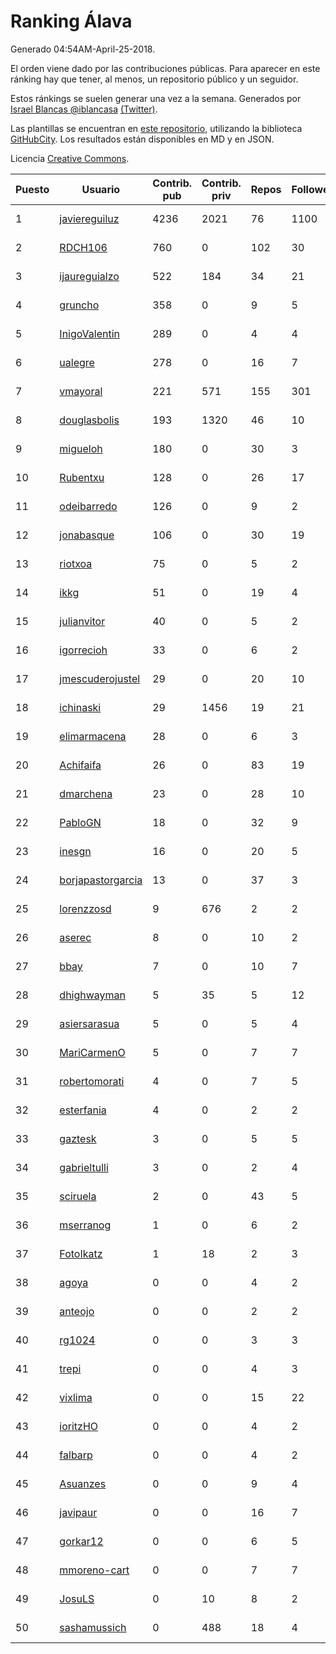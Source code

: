 # Ranking Álava

Generado 04:54AM-April-25-2018.

El orden viene dado por las contribuciones públicas. Para aparecer en este ránking hay que tener, al menos, un repositorio público y un seguidor.

Estos ránkings se suelen generar una vez a la semana. Generados por [Israel Blancas @iblancasa](https://github.com/iblancasa/) [(Twitter)](https://twitter.com/iblancasa).

Las plantillas se encuentran en [este repositorio](https://github.com/iblancasa/GH-Spanish-Ranking), utilizando la biblioteca [GitHubCity](https://github.com/iblancasa/GitHubCity). Los resultados están disponibles en MD y en JSON.

Licencia [Creative Commons](https://creativecommons.org/licenses/by/4.0/).

| Puesto   |  Usuario  | Contrib. pub | Contrib. priv |Repos| Followers | Desde |  Avatar  |
|----------|-----------|--------------|---------------|-----|-----------|-------|----------|
|1|[javiereguiluz](https://github.com/javiereguiluz)|4236|2021|76|1100|2009-04-13|![javiereguiluz](https://avatars3.githubusercontent.com/u/73419)|
|2|[RDCH106](https://github.com/RDCH106)|760|0|102|30|2012-02-28|![RDCH106](https://avatars3.githubusercontent.com/u/1483414)|
|3|[ijaureguialzo](https://github.com/ijaureguialzo)|522|184|34|21|2014-02-21|![ijaureguialzo](https://avatars3.githubusercontent.com/u/6746736)|
|4|[gruncho](https://github.com/gruncho)|358|0|9|5|2010-08-08|![gruncho](https://avatars3.githubusercontent.com/u/357635)|
|5|[InigoValentin](https://github.com/InigoValentin)|289|0|4|4|2013-09-30|![InigoValentin](https://avatars0.githubusercontent.com/u/5575437)|
|6|[ualegre](https://github.com/ualegre)|278|0|16|7|2016-04-04|![ualegre](https://avatars0.githubusercontent.com/u/18259977)|
|7|[vmayoral](https://github.com/vmayoral)|221|571|155|301|2012-01-24|![vmayoral](https://avatars1.githubusercontent.com/u/1375246)|
|8|[douglasbolis](https://github.com/douglasbolis)|193|1320|46|10|2014-12-05|![douglasbolis](https://avatars3.githubusercontent.com/u/10091295)|
|9|[migueloh](https://github.com/migueloh)|180|0|30|3|2017-03-24|![migueloh](https://avatars0.githubusercontent.com/u/26649767)|
|10|[Rubentxu](https://github.com/Rubentxu)|128|0|26|17|2011-02-07|![Rubentxu](https://avatars3.githubusercontent.com/u/604924)|
|11|[odeibarredo](https://github.com/odeibarredo)|126|0|9|2|2017-04-27|![odeibarredo](https://avatars1.githubusercontent.com/u/28097567)|
|12|[jonabasque](https://github.com/jonabasque)|106|0|30|19|2012-05-05|![jonabasque](https://avatars0.githubusercontent.com/u/1707606)|
|13|[riotxoa](https://github.com/riotxoa)|75|0|5|2|2015-09-01|![riotxoa](https://avatars0.githubusercontent.com/u/14075417)|
|14|[ikkg](https://github.com/ikkg)|51|0|19|4|2015-01-24|![ikkg](https://avatars0.githubusercontent.com/u/10684269)|
|15|[julianvitor](https://github.com/julianvitor)|40|0|5|2|2016-10-16|![julianvitor](https://avatars3.githubusercontent.com/u/22875423)|
|16|[igorrecioh](https://github.com/igorrecioh)|33|0|6|2|2015-10-06|![igorrecioh](https://avatars0.githubusercontent.com/u/14996883)|
|17|[jmescuderojustel](https://github.com/jmescuderojustel)|29|0|20|10|2013-06-20|![jmescuderojustel](https://avatars0.githubusercontent.com/u/4746474)|
|18|[ichinaski](https://github.com/ichinaski)|29|1456|19|21|2012-05-19|![ichinaski](https://avatars2.githubusercontent.com/u/1754343)|
|19|[elimarmacena](https://github.com/elimarmacena)|28|0|6|3|2016-07-11|![elimarmacena](https://avatars1.githubusercontent.com/u/20388856)|
|20|[Achifaifa](https://github.com/Achifaifa)|26|0|83|19|2013-11-18|![Achifaifa](https://avatars2.githubusercontent.com/u/5968349)|
|21|[dmarchena](https://github.com/dmarchena)|23|0|28|10|2013-02-18|![dmarchena](https://avatars3.githubusercontent.com/u/3629385)|
|22|[PabloGN](https://github.com/PabloGN)|18|0|32|9|2014-02-04|![PabloGN](https://avatars0.githubusercontent.com/u/6580044)|
|23|[inesgn](https://github.com/inesgn)|16|0|20|5|2014-04-26|![inesgn](https://avatars1.githubusercontent.com/u/7416721)|
|24|[borjapastorgarcia](https://github.com/borjapastorgarcia)|13|0|37|3|2015-10-06|![borjapastorgarcia](https://avatars1.githubusercontent.com/u/15001564)|
|25|[lorenzzosd](https://github.com/lorenzzosd)|9|676|2|2|2015-10-20|![lorenzzosd](https://avatars1.githubusercontent.com/u/15213197)|
|26|[aserec](https://github.com/aserec)|8|0|10|2|2014-02-13|![aserec](https://avatars2.githubusercontent.com/u/6672914)|
|27|[bbay](https://github.com/bbay)|7|0|10|7|2013-06-20|![bbay](https://avatars0.githubusercontent.com/u/4747724)|
|28|[dhighwayman](https://github.com/dhighwayman)|5|35|5|12|2009-04-10|![dhighwayman](https://avatars1.githubusercontent.com/u/72442)|
|29|[asiersarasua](https://github.com/asiersarasua)|5|0|5|4|2013-01-06|![asiersarasua](https://avatars2.githubusercontent.com/u/3200264)|
|30|[MariCarmenO](https://github.com/MariCarmenO)|5|0|7|7|2016-02-11|![MariCarmenO](https://avatars2.githubusercontent.com/u/17174740)|
|31|[robertomorati](https://github.com/robertomorati)|4|0|7|5|2013-02-02|![robertomorati](https://avatars1.githubusercontent.com/u/3457738)|
|32|[esterfania](https://github.com/esterfania)|4|0|2|2|2018-01-07|![esterfania](https://avatars1.githubusercontent.com/u/35200622)|
|33|[gaztesk](https://github.com/gaztesk)|3|0|5|5|2012-11-20|![gaztesk](https://avatars3.githubusercontent.com/u/2839170)|
|34|[gabrieltulli](https://github.com/gabrieltulli)|3|0|2|4|2012-06-13|![gabrieltulli](https://avatars0.githubusercontent.com/u/1847957)|
|35|[sciruela](https://github.com/sciruela)|2|0|43|5|2011-03-23|![sciruela](https://avatars3.githubusercontent.com/u/685716)|
|36|[mserranog](https://github.com/mserranog)|1|0|6|2|2012-04-17|![mserranog](https://avatars2.githubusercontent.com/u/1651085)|
|37|[FotoIkatz](https://github.com/FotoIkatz)|1|18|2|3|2015-11-19|![FotoIkatz](https://avatars3.githubusercontent.com/u/15926085)|
|38|[agoya](https://github.com/agoya)|0|0|4|2|2012-02-03|![agoya](https://avatars0.githubusercontent.com/u/1406621)|
|39|[anteojo](https://github.com/anteojo)|0|0|2|2|2009-04-06|![anteojo](https://avatars2.githubusercontent.com/u/70954)|
|40|[rg1024](https://github.com/rg1024)|0|0|3|3|2010-05-02|![rg1024](https://avatars3.githubusercontent.com/u/262476)|
|41|[trepi](https://github.com/trepi)|0|0|4|3|2011-04-27|![trepi](https://avatars3.githubusercontent.com/u/755738)|
|42|[vixlima](https://github.com/vixlima)|0|0|15|22|2009-08-08|![vixlima](https://avatars3.githubusercontent.com/u/113282)|
|43|[ioritzHO](https://github.com/ioritzHO)|0|0|4|2|2012-08-19|![ioritzHO](https://avatars2.githubusercontent.com/u/2179398)|
|44|[falbarp](https://github.com/falbarp)|0|0|4|2|2013-05-27|![falbarp](https://avatars2.githubusercontent.com/u/4542512)|
|45|[Asuanzes](https://github.com/Asuanzes)|0|0|9|4|2013-05-12|![Asuanzes](https://avatars3.githubusercontent.com/u/4410315)|
|46|[javipaur](https://github.com/javipaur)|0|0|16|7|2013-02-06|![javipaur](https://avatars2.githubusercontent.com/u/3490928)|
|47|[gorkar12](https://github.com/gorkar12)|0|0|6|5|2013-09-25|![gorkar12](https://avatars3.githubusercontent.com/u/5543281)|
|48|[mmoreno-cart](https://github.com/mmoreno-cart)|0|0|7|7|2014-02-04|![mmoreno-cart](https://avatars0.githubusercontent.com/u/6586794)|
|49|[JosuLS](https://github.com/JosuLS)|0|10|8|2|2015-03-31|![JosuLS](https://avatars1.githubusercontent.com/u/11742363)|
|50|[sashamussich](https://github.com/sashamussich)|0|488|18|4|2015-10-21|![sashamussich](https://avatars0.githubusercontent.com/u/15239133)|

